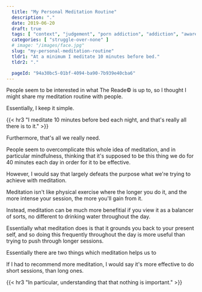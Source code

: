 ```yaml
---
  title: "My Personal Meditation Routine"
  description: "."
  date: 2019-06-20
  draft: true
  tags: [ "context", "judgement", "porn addiction", "addiction", "awareness", "awareness exercises", "perspective", "nofap", "neverfap", "neverfap deluxe" ]
  categories: [ "struggle-over-none" ]
  # image: "/images/face.jpg"
  slug: "my-personal-meditation-routine"
  tldr1: "At a minimum I meditate 10 minutes before bed."
  tldr2: "."

  pageId: "94a30bc5-01bf-4094-ba90-7b939e40cba6"
---
```


People seem to be interested in what The Reade&copy; is up to, so I thought I might share my meditation routine with people.

Essentially, I keep it simple.


{{< hr3 "I meditate 10 minutes before bed each night, and that's really all there is to it." >}}


Furthermore, that's all we really need.

People seem to overcomplicate this whole idea of meditation, and in particular mindfulness, thinking that it's supposed to be this thing we do for 40 minutes each day in order for it to be effective. 

However, I would say that largely defeats the purpose what we're trying to achieve with meditation.

Meditation isn't like physical exercise where the longer you do it, and the more intense your session, the more you'll gain from it.

Instead, meditation can be much more benefitial if you view it as a balancer of sorts, no different to drinking water throughout the day.

Essentially what meditation does is that it grounds you back to your present self, and so doing this frequently throughout the day is more useful than trying to push through longer sessions. 


Essentially there are two things which meditation helps us to 

If I had to recommend more meditation, I would say it's more effective to do short sessions, than long ones.


{{< hr3 "In particular, understanding that that nothing is important." >}}
